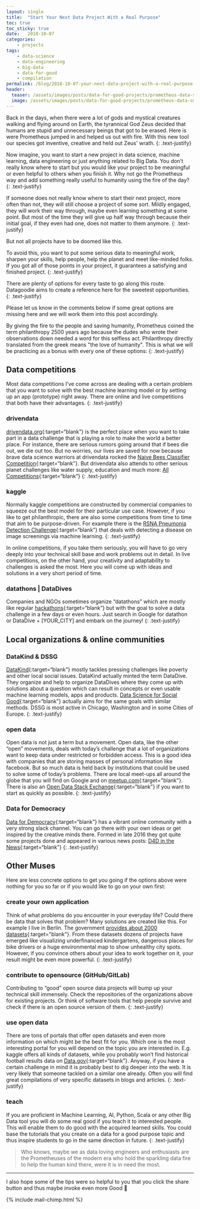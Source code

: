 ```yaml
---
layout: single
title:  "Start Your Next Data Project With a Real Purpose"
toc: true
toc_sticky: true
date:   2018-10-07
categories: 
    - projects
tags:
    - data-science
    - data-engineering
    - big-data
    - data-for-good
    - compilation
permalink: /blog/2018-10-07-your-next-data-project-with-a-real-purpose.md/
header:
  teaser: /assets/images/posts/data-for-good-projects/prometheus-data-smaller.jpg
  image: /assets/images/posts/data-for-good-projects/prometheus-data-smaller.jpg
---
```


Back in the days, when there were a lot of gods and mystical creatures walking and flying around on Earth, the tyrannical God Zeus decided
that humans are stupid and unnecessary beings that got to be erased. Here is were Prometheus jumped in and helped us out with fire. 
With this new tool our species got inventive, creative and held out Zeus' wrath.
{: .text-justify}

Now imagine, you want to start a new project in data science, machine learning, data engineering or just anything related to Big Data. 
You don’t really know where to start but you would like your project to be meaningful or even helpful to others when you finish it. 
Why not go the Prometheus way and add something really useful to humanity using the fire of the day?
{: .text-justify}

If someone does not really know where to start their next project, more often than not, they will still choose a project of some sort. 
Mildly engaged, they will work their way through, maybe even learning something at some point. 
But most of the time they will give up half way through because their initial goal, if they even had one, does not matter to them anymore.
{: .text-justify}

But not all projects have to be doomed like this.

To avoid this, you want to put some serious data to meaningful work, sharpen your skills, help people, help the planet and meet like-minded folks. 
If you got all of those points in your project, it guarantees a satisfying and finished project.
{: .text-justify}

There are plenty of options for every taste to go along this route. 
Datagoodie aims to create a reference here for the sweetest opportunities.
{: .text-justify}

Please let us know in the comments below if some great options are missing here and we will work them into this post accordingly.

By giving the fire to the people and saving humanity, Prometheus coined the term philanthropy 2500 years ago because the dudes who wrote their observations down
needed a word for this selfless act. Philanthropy directly translated from the greek means "the love of humanity". 
This is what we will be practicing as a bonus with every one of these options:
{: .text-justify}

## Data competitions
Most data competitions I’ve come across are dealing with a certain problem that you want to solve with the best machine learning model or by setting up an app (prototype) right away.
There are online and live competitions that both have their advantages.
{: .text-justify}

### drivendata
[drivendata.org](http://drivendata.org){:target=“blank”} is the perfect place when you want to take part in a data challenge that is playing a role to make the world a better place. For instance, there are serious rumors going around that if bees die out, we die out too. But no worries, our lives are saved for now because brave data science warriors at drivendata rocked the [Naive Bees Classifier Competition](https://www.drivendata.org/competitions/8/naive-bees-classifier/){:target=“blank”}. 
But drivendata also attends to other serious planet challenges like water supply, education and much more:
[All Competitions](https://www.drivendata.org/competitions/){:target=“blank”}
{: .text-justify}

### kaggle
Normally kaggle competitions are constructed by commercial companies to squeeze out the best model for their particular use case. 
However, if you like to get philanthropic, there are also some competitions from time to time that aim to be purpose-driven. 
For example there is the [RSNA Pneumonia Detection Challenge](https://www.kaggle.com/c/rsna-pneumonia-detection-challenge#description){:target=“blank”} that deals with detecting a disease on image screenings via machine learning.
{: .text-justify}

In online competitions, if you take them seriously, you will have to go very deeply into your technical skill base and work problems out in detail.
In live competitions, on the other hand, your creativity and adaptability to challenges is asked the most. Here you will come up with ideas and solutions in a very short period of time.

### datathons | DataDives
Companies and NGOs sometimes organize “datathons” which are mostly like regular [hackathons](https://en.wikipedia.org/wiki/Hackathon){:target=“blank”} but with the goal to solve a data challenge in a few days or even hours. 
Just search in Google for datathon or DataDive + [YOUR_CITY] and embark on the journey!
{: .text-justify}

## Local organizations & online communities

### DataKind & DSSG
[DataKind](http://www.datakind.org){:target=“blank”} mostly tackles pressing challenges like poverty and other local social issues. 
DataKind actually minted the term DataDive. They organize and help to organize DataDives where they come up with solutions about a question which can result in concepts or even usable machine learning models, apps and products. 
[Data Science for Social Good](https://dssg.uchicago.edu){:target=“blank”} actually aims for the same goals with similar methods. 
DSSG is most active in Chicago, Washington and in some Cities of Europe.
{: .text-justify}

### open data
Open data is not just a term but a movement. 
Open data, like the other “open” movements, deals with today’s challenge that a lot of organizations want to keep data under restricted or forbidden access. 
This is a good idea with companies that are storing masses of personal information like facebook. 
But so much data is held back by institutions that could be used to solve some of today’s problems. 
There are local meet-ups all around the globe that you will find on Google and on [meetup.com](https://meetup.com){:target="blank"}.
There is also an [Open Data Stack Exchange](https://opendata.stackexchange.com){:target=“blank”} if you want to start as quickly as possible.
{: .text-justify}

### Data for Democracy 
[Data for Democracy](http://datafordemocracy.org){:target=“blank”} has a vibrant online community with a very strong slack channel.
You can go there with your own ideas or get inspired by the creative minds there.
Formed in late 2016 they got quite some projects done and appeared in various news posts: [D4D in the News](http://datafordemocracy.org/inthenews.html){:target=“blank”}
{: .text-justify}

## Other Muses
Here are less concrete options to get you going if the options above were nothing for you so far or if you would like to go on your own first:

### create your own application
Think of what problems do you encounter in your everyday life? Could there be data that solves that problem?
Many solutions are created like this. For example I live in Berlin. The government [provides about 2000 datasets](https://daten.berlin.de){:target="blank"}. 
From these datasets dozens of projects have emerged like visualizing underfinanced kindergartens, dangerous places for bike drivers or a huge environmental map to show unhealthy city spots.
However, if you convince others about your idea to work together on it, your result might be even more powerful.
{: .text-justify}

### contribute to opensource (GitHub/GitLab)
Contributing to “good” open source data projects will bump up your technical skill immensely. 
Check the repositories of the organizations above for existing projects.
Or think of software tools that help people survive and check if there is an open source version of them.
{: .text-justify}

### use open data
There are tons of portals that offer open datasets and even more information on which might be the best fit for you. 
Which one is the most interesting portal for you will depend on the topic you are interested in. 
E.g. kaggle offers all kinds of datasets, while you probably won’t find historical football results data on [Data.gov](https://www.data.gov){:target=“blank”}.
Anyway, if you have a certain challenge in mind it is probably best to dig deeper into the web. 
It is very likely that someone tackled on a similar one already. 
Often you will find great compilations of very specific datasets in blogs and articles.
{: .text-justify}

### teach
If you are proficient in Machine Learning, AI, Python, Scala or any other Big Data tool you will do some real good if you teach it to interested people.
This will enable them to do good with the acquired learned skills. 
You could base the tutorials that you create on a data for a good purpose topic and thus inspire students to go in the same direction in future.
{: .text-justify}


> Who knows, maybe we as data loving engineers and enthusiasts are the Prometheuses of the modern era who hold the 
sparkling data fire to help the human kind there, were it is in need the most.

___

I also hope some of the tips were so helpful to you that you click the share button and thus maybe invoke even more Good 🚀

{% include mail-chimp.html %}